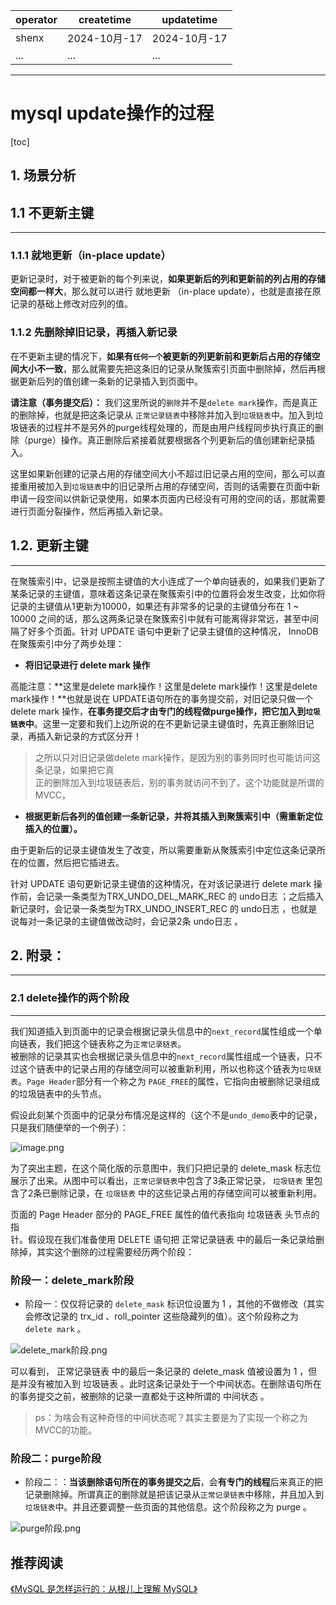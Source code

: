 | operator | createtime | updatetime |
| ---- | ---- | ---- |
| shenx | 2024-10月-17 | 2024-10月-17  |
| ... | ... | ... |
---
# mysql update操作的过程

[toc]

## 1. 场景分析

## 1.1 不更新主键
---------

### 1.1.1 就地更新（in-place update）

更新记录时，对于被更新的每个列来说，**如果更新后的列和更新前的列占用的存储空间都一样大**，那么就可以进行 就地更新 （in-place update），也就是直接在原记录的基础上修改对应列的值。

### 1.1.2 先删除掉旧记录，再插入新记录

在不更新主键的情况下，**如果有`任何一个`被更新的列更新前和更新后占用的存储空间大小不一致**，那么就需要先把这条旧的记录从聚簇索引页面中删除掉，然后再根据更新后列的值创建一条新的记录插入到页面中。

**请注意（事务提交后）：** 我们这里所说的`删除`并不是`delete mark`操作，而是真正的删除掉，也就是把这条记录从 `正常记录链表`中移除并加入到`垃圾链表`中。加入到垃圾链表的过程并不是另外的purge线程处理的，而是由用户线程同步执行真正的删除（purge）操作。真正删除后紧接着就要根据各个列更新后的值创建新纪录插入。

这里如果新创建的记录占用的存储空间大小不超过旧记录占用的空间，那么可以直接重用被加入到`垃圾链表`中的旧记录所占用的存储空间，否则的话需要在页面中新申请一段空间以供新记录使用，如果本页面内已经没有可用的空间的话，那就需要进行页面分裂操作，然后再插入新记录。

## 1.2. 更新主键
---------

在聚簇索引中，记录是按照主键值的大小连成了一个单向链表的，如果我们更新了某条记录的主键值，意味着这条记录在聚簇索引中的位置将会发生改变，比如你将记录的主键值从1更新为10000，如果还有非常多的记录的主键值分布在 1 ~ 10000 之间的话，那么这两条记录在聚簇索引中就有可能离得非常远，甚至中间隔了好多个页面。针对 UPDATE 语句中更新了记录主键值的这种情况， InnoDB 在聚簇索引中分了两步处理：

*   **将旧记录进行 delete mark 操作**

高能注意：**这里是delete mark操作！这里是delete mark操作！这里是delete mark操作！**也就是说在 UPDATE语句所在的事务提交前，对旧记录只做一个 delete mark 操作，**在事务提交后才由专门的线程做purge操作，把它加入到`垃圾链表`中**。这里一定要和我们上边所说的在不更新记录主键值时，先真正删除旧记录，再插入新记录的方式区分开！

> 之所以只对旧记录做delete mark操作，是因为别的事务同时也可能访问这条记录，如果把它真  
> 正的删除加入到垃圾链表后，别的事务就访问不到了。这个功能就是所谓的MVCC，

*   **根据更新后各列的值创建一条新记录，并将其插入到聚簇索引中（需重新定位插入的位置）。** 

由于更新后的记录主键值发生了改变，所以需要重新从聚簇索引中定位这条记录所在的位置，然后把它插进去。

针对 UPDATE 语句更新记录主键值的这种情况，在对该记录进行 delete mark 操作前，会记录一条类型为TRX_UNDO_DEL_MARK_REC 的 undo日志 ；之后插入新记录时，会记录一条类型为TRX_UNDO_INSERT_REC 的 undo日志 ，也就是说每对一条记录的主键值做改动时，会记录2条 undo日志 。

## 2. 附录：
-------

### 2.1 delete操作的两个阶段
-----------------

我们知道插入到页面中的记录会根据记录头信息中的`next_record`属性组成一个单向链表，我们把这个链表称之为`正常记录链表`。  
被删除的记录其实也会根据记录头信息中的`next_record`属性组成一个链表，只不过这个链表中的记录占用的存储空间可以被重新利用，所以也称这个链表为`垃圾链表`。`Page Header`部分有一个称之为 `PAGE_FREE`的属性，它指向由被删除记录组成的垃圾链表中的头节点。

假设此刻某个页面中的记录分布情况是这样的（这个不是`undo_demo`表中的记录，只是我们随便举的一个例子）：

![image.png](https://upload-images.jianshu.io/upload_images/16013479-ed0c144436e75a6a.png)



为了突出主题，在这个简化版的示意图中，我们只把记录的 delete_mask 标志位展示了出来。从图中可以看出，`正常记录链表`中包含了3条正常记录， `垃圾链表` 里包含了2条已删除记录，在 `垃圾链表` 中的这些记录占用的存储空间可以被重新利用。

页面的 Page Header 部分的 PAGE_FREE 属性的值代表指向 垃圾链表 头节点的指  
针。假设现在我们准备使用 DELETE 语句把 正常记录链表 中的最后一条记录给删除掉，其实这个删除的过程需要经历两个阶段：

### 阶段一：delete_mark阶段

*   阶段一：仅仅将记录的 `delete_mask` 标识位设置为 1 ，其他的不做修改（其实会修改记录的 trx_id 、roll_pointer 这些隐藏列的值）。这个阶段称之为 `delete mark` 。

![delete_mark阶段.png](https://upload-images.jianshu.io/upload_images/16013479-cab6e6a2b37a851e.png)



可以看到， 正常记录链表 中的最后一条记录的 delete_mask 值被设置为 1 ，但是并没有被加入到 垃圾链表 。此时这条记录处于一个中间状态。在删除语句所在的事务提交之前，被删除的记录一直都处于这种所谓的 中间状态 。

> ps：为啥会有这种奇怪的中间状态呢？其实主要是为了实现一个称之为MVCC的功能。

### 阶段二：purge阶段

*   阶段二：：**当该删除语句所在的事务提交之后**，会**有专门的线程**后来真正的把记录删除掉。所谓真正的删除就是把该记录从`正常记录链表`中移除，并且加入到`垃圾链表`中。并且还要调整一些页面的其他信息。这个阶段称之为 purge 。

![purge阶段.png](https://upload-images.jianshu.io/upload_images/16013479-efb3849aea094170.png)


推荐阅读
----

[《MySQL 是怎样运行的：从根儿上理解 MySQL》](https://links.jianshu.com/go?to=https%3A%2F%2Frelph1119.github.io%2Fmysql-learning-notes%2F%23%2F%3Fid%3D%25e3%2580%258amysql-%25e6%2598%25af%25e6%2580%258e%25e6%25a0%25b7%25e8%25bf%2590%25e8%25a1%258c%25e7%259a%2584%25ef%25bc%259a%25e4%25bb%258e%25e6%25a0%25b9%25e5%2584%25bf%25e4%25b8%258a%25e7%2590%2586%25e8%25a7%25a3-mysql%25e3%2580%258b)